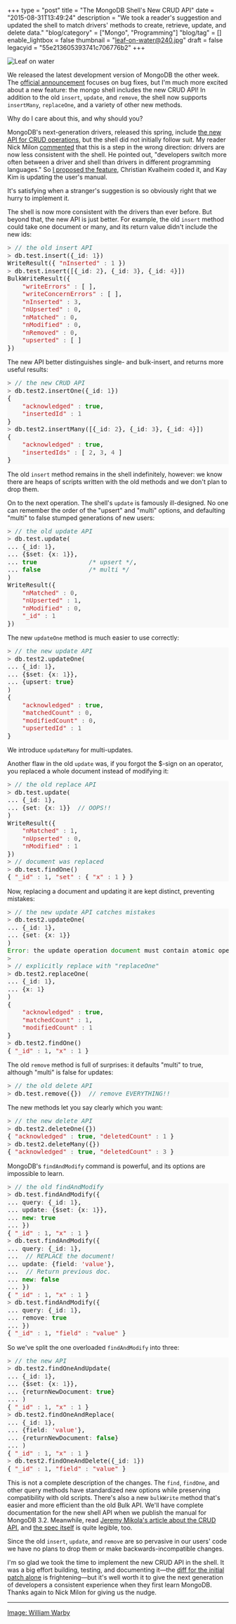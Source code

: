 +++
type = "post"
title = "The MongoDB Shell's New CRUD API"
date = "2015-08-31T13:49:24"
description = "We took a reader's suggestion and updated the shell to match drivers' methods to create, retrieve, update, and delete data."
"blog/category" = ["Mongo", "Programming"]
"blog/tag" = []
enable_lightbox = false
thumbnail = "leaf-on-water@240.jpg"
draft = false
legacyid = "55e213605393741c706776b2"
+++

<p><img style="display:block; margin-left:auto; margin-right:auto;" src="leaf-on-water.jpg" alt="Leaf on water" title="Leaf on water" /></p>
<p>We released the latest development version of MongoDB the other week. The <a href="http://blog.mongodb.org/post/127802855483/mongodb-317-is-released">official announcement</a> focuses on bug fixes, but I'm much more excited about a new feature: the mongo shell includes the new CRUD API! In addition to the old <code>insert</code>, <code>update</code>, and <code>remove</code>, the shell now supports <code>insertMany</code>, <code>replaceOne</code>, and a variety of other new methods.</p>
<p>Why do I care about this, and why should you?</p>
<p>MongoDB's next-generation drivers, released this spring, include <a href="https://www.mongodb.com/blog/post/consistent-crud-api-next-generation-mongodb-drivers">the new API for CRUD operations</a>, but the shell did not initially follow suit. My reader Nick Milon <a href="/blog/announcing-pymongo-3/#comment-1955330570">commented</a> that this is a step in the wrong direction: drivers are now less consistent with the shell. He pointed out, "developers switch more often between a driver and shell than drivers in different programming languages." So <a href="https://jira.mongodb.org/browse/SERVER-17953">I proposed the feature</a>, Christian Kvalheim coded it, and Kay Kim is updating the user's manual.</p>
<p>It's satisfying when a stranger's suggestion is so obviously right that we hurry to implement it.</p>
<p>The shell is now more consistent with the drivers than ever before. But beyond that, the new API is just better. For example, the old <code>insert</code> method could take one document or many, and its return value didn't include the new ids:</p>
<div class="codehilite" style="background: #f8f8f8"><pre style="line-height: 125%"><span style="color: #666666">&gt;</span> <span style="color: #408080; font-style: italic">// the old insert API</span>
<span style="color: #666666">&gt;</span> db.test.insert({_id<span style="color: #666666">:</span> <span style="color: #666666">1</span>})
WriteResult({ <span style="color: #BA2121">&quot;nInserted&quot;</span> <span style="color: #666666">:</span> <span style="color: #666666">1</span> })
<span style="color: #666666">&gt;</span> db.test.insert([{_id<span style="color: #666666">:</span> <span style="color: #666666">2</span>}, {_id<span style="color: #666666">:</span> <span style="color: #666666">3</span>}, {_id<span style="color: #666666">:</span> <span style="color: #666666">4</span>}])
BulkWriteResult({
    <span style="color: #BA2121">&quot;writeErrors&quot;</span> <span style="color: #666666">:</span> [ ],
    <span style="color: #BA2121">&quot;writeConcernErrors&quot;</span> <span style="color: #666666">:</span> [ ],
    <span style="color: #BA2121">&quot;nInserted&quot;</span> <span style="color: #666666">:</span> <span style="color: #666666">3</span>,
    <span style="color: #BA2121">&quot;nUpserted&quot;</span> <span style="color: #666666">:</span> <span style="color: #666666">0</span>,
    <span style="color: #BA2121">&quot;nMatched&quot;</span> <span style="color: #666666">:</span> <span style="color: #666666">0</span>,
    <span style="color: #BA2121">&quot;nModified&quot;</span> <span style="color: #666666">:</span> <span style="color: #666666">0</span>,
    <span style="color: #BA2121">&quot;nRemoved&quot;</span> <span style="color: #666666">:</span> <span style="color: #666666">0</span>,
    <span style="color: #BA2121">&quot;upserted&quot;</span> <span style="color: #666666">:</span> [ ]
})
</pre></div>


<p>The new API better distinguishes single- and bulk-insert, and returns more useful results:</p>
<div class="codehilite" style="background: #f8f8f8"><pre style="line-height: 125%"><span style="color: #666666">&gt;</span> <span style="color: #408080; font-style: italic">// the new CRUD API</span>
<span style="color: #666666">&gt;</span> db.test2.insertOne({_id<span style="color: #666666">:</span> <span style="color: #666666">1</span>})
{
    <span style="color: #BA2121">&quot;acknowledged&quot;</span> <span style="color: #666666">:</span> <span style="color: #008000; font-weight: bold">true</span>,
    <span style="color: #BA2121">&quot;insertedId&quot;</span> <span style="color: #666666">:</span> <span style="color: #666666">1</span>
}
<span style="color: #666666">&gt;</span> db.test2.insertMany([{_id<span style="color: #666666">:</span> <span style="color: #666666">2</span>}, {_id<span style="color: #666666">:</span> <span style="color: #666666">3</span>}, {_id<span style="color: #666666">:</span> <span style="color: #666666">4</span>}])
{ 
    <span style="color: #BA2121">&quot;acknowledged&quot;</span> <span style="color: #666666">:</span> <span style="color: #008000; font-weight: bold">true</span>,
    <span style="color: #BA2121">&quot;insertedIds&quot;</span> <span style="color: #666666">:</span> [ <span style="color: #666666">2</span>, <span style="color: #666666">3</span>, <span style="color: #666666">4</span> ]
}
</pre></div>


<p>The old <code>insert</code> method remains in the shell indefinitely, however: we know there are heaps of scripts written with the old methods and we don't plan to drop them.</p>
<p>On to the next operation. The shell's <code>update</code> is famously ill-designed. No one can remember the order of the "upsert" and "multi" options, and defaulting "multi" to false stumped generations of new users:</p>
<div class="codehilite" style="background: #f8f8f8"><pre style="line-height: 125%"><span style="color: #666666">&gt;</span> <span style="color: #408080; font-style: italic">// the old update API</span>
<span style="color: #666666">&gt;</span> db.test.update(
... {_id<span style="color: #666666">:</span> <span style="color: #666666">1</span>},
... {$set<span style="color: #666666">:</span> {x<span style="color: #666666">:</span> <span style="color: #666666">1</span>}},
... <span style="color: #008000; font-weight: bold">true</span>              <span style="color: #408080; font-style: italic">/* upsert */</span>,
... <span style="color: #008000; font-weight: bold">false</span>             <span style="color: #408080; font-style: italic">/* multi */</span>
)
WriteResult({
    <span style="color: #BA2121">&quot;nMatched&quot;</span> <span style="color: #666666">:</span> <span style="color: #666666">0</span>,
    <span style="color: #BA2121">&quot;nUpserted&quot;</span> <span style="color: #666666">:</span> <span style="color: #666666">1</span>,
    <span style="color: #BA2121">&quot;nModified&quot;</span> <span style="color: #666666">:</span> <span style="color: #666666">0</span>,
    <span style="color: #BA2121">&quot;_id&quot;</span> <span style="color: #666666">:</span> <span style="color: #666666">1</span>
})
</pre></div>


<p>The new <code>updateOne</code> method is much easier to use correctly:</p>
<div class="codehilite" style="background: #f8f8f8"><pre style="line-height: 125%"><span style="color: #666666">&gt;</span> <span style="color: #408080; font-style: italic">// the new update API</span>
<span style="color: #666666">&gt;</span> db.test2.updateOne(
... {_id<span style="color: #666666">:</span> <span style="color: #666666">1</span>},
... {$set<span style="color: #666666">:</span> {x<span style="color: #666666">:</span> <span style="color: #666666">1</span>}},
... {upsert<span style="color: #666666">:</span> <span style="color: #008000; font-weight: bold">true</span>}
)
{
    <span style="color: #BA2121">&quot;acknowledged&quot;</span> <span style="color: #666666">:</span> <span style="color: #008000; font-weight: bold">true</span>,
    <span style="color: #BA2121">&quot;matchedCount&quot;</span> <span style="color: #666666">:</span> <span style="color: #666666">0</span>,
    <span style="color: #BA2121">&quot;modifiedCount&quot;</span> <span style="color: #666666">:</span> <span style="color: #666666">0</span>,
    <span style="color: #BA2121">&quot;upsertedId&quot;</span> <span style="color: #666666">:</span> <span style="color: #666666">1</span>
}
</pre></div>


<p>We introduce <code>updateMany</code> for multi-updates.</p>
<p>Another flaw in the old <code>update</code> was, if you forgot the $-sign on an operator, you replaced a whole document instead of modifying it:</p>
<div class="codehilite" style="background: #f8f8f8"><pre style="line-height: 125%"><span style="color: #666666">&gt;</span> <span style="color: #408080; font-style: italic">// the old replace API</span>
<span style="color: #666666">&gt;</span> db.test.update(
... {_id<span style="color: #666666">:</span> <span style="color: #666666">1</span>},
... {set<span style="color: #666666">:</span> {x<span style="color: #666666">:</span> <span style="color: #666666">1</span>}}  <span style="color: #408080; font-style: italic">// OOPS!!</span>
)
WriteResult({
    <span style="color: #BA2121">&quot;nMatched&quot;</span> <span style="color: #666666">:</span> <span style="color: #666666">1</span>,
    <span style="color: #BA2121">&quot;nUpserted&quot;</span> <span style="color: #666666">:</span> <span style="color: #666666">0</span>,
    <span style="color: #BA2121">&quot;nModified&quot;</span> <span style="color: #666666">:</span> <span style="color: #666666">1</span>
})
<span style="color: #666666">&gt;</span> <span style="color: #408080; font-style: italic">// document was replaced</span>
<span style="color: #666666">&gt;</span> db.test.findOne()
{ <span style="color: #BA2121">&quot;_id&quot;</span> <span style="color: #666666">:</span> <span style="color: #666666">1</span>, <span style="color: #BA2121">&quot;set&quot;</span> <span style="color: #666666">:</span> { <span style="color: #BA2121">&quot;x&quot;</span> <span style="color: #666666">:</span> <span style="color: #666666">1</span> } }
</pre></div>


<p>Now, replacing a document and updating it are kept distinct, preventing mistakes:</p>
<div class="codehilite" style="background: #f8f8f8"><pre style="line-height: 125%"><span style="color: #666666">&gt;</span> <span style="color: #408080; font-style: italic">// the new update API catches mistakes</span>
<span style="color: #666666">&gt;</span> db.test2.updateOne(
... {_id<span style="color: #666666">:</span> <span style="color: #666666">1</span>},
... {set<span style="color: #666666">:</span> {x<span style="color: #666666">:</span> <span style="color: #666666">1</span>}}
)
<span style="color: #008000">Error</span><span style="color: #666666">:</span> the update operation <span style="color: #008000">document</span> must contain atomic operators
<span style="color: #666666">&gt;</span>
<span style="color: #666666">&gt;</span> <span style="color: #408080; font-style: italic">// explicitly replace with &quot;replaceOne&quot;</span>
<span style="color: #666666">&gt;</span> db.test2.replaceOne(
... {_id<span style="color: #666666">:</span> <span style="color: #666666">1</span>},
... {x<span style="color: #666666">:</span> <span style="color: #666666">1</span>}
)
{
    <span style="color: #BA2121">&quot;acknowledged&quot;</span> <span style="color: #666666">:</span> <span style="color: #008000; font-weight: bold">true</span>,
    <span style="color: #BA2121">&quot;matchedCount&quot;</span> <span style="color: #666666">:</span> <span style="color: #666666">1</span>,
    <span style="color: #BA2121">&quot;modifiedCount&quot;</span> <span style="color: #666666">:</span> <span style="color: #666666">1</span>
}
<span style="color: #666666">&gt;</span> db.test2.findOne()
{ <span style="color: #BA2121">&quot;_id&quot;</span> <span style="color: #666666">:</span> <span style="color: #666666">1</span>, <span style="color: #BA2121">&quot;x&quot;</span> <span style="color: #666666">:</span> <span style="color: #666666">1</span> }
</pre></div>


<p>The old <code>remove</code> method is full of surprises: it defaults "multi" to true, although "multi" is false for updates:</p>
<div class="codehilite" style="background: #f8f8f8"><pre style="line-height: 125%"><span style="color: #666666">&gt;</span> <span style="color: #408080; font-style: italic">// the old delete API</span>
<span style="color: #666666">&gt;</span> db.test.remove({})  <span style="color: #408080; font-style: italic">// remove EVERYTHING!!</span>
</pre></div>


<p>The new methods let you say clearly which you want:</p>
<div class="codehilite" style="background: #f8f8f8"><pre style="line-height: 125%"><span style="color: #666666">&gt;</span> <span style="color: #408080; font-style: italic">// the new delete API</span>
<span style="color: #666666">&gt;</span> db.test2.deleteOne({})
{ <span style="color: #BA2121">&quot;acknowledged&quot;</span> <span style="color: #666666">:</span> <span style="color: #008000; font-weight: bold">true</span>, <span style="color: #BA2121">&quot;deletedCount&quot;</span> <span style="color: #666666">:</span> <span style="color: #666666">1</span> }
<span style="color: #666666">&gt;</span> db.test2.deleteMany({})
{ <span style="color: #BA2121">&quot;acknowledged&quot;</span> <span style="color: #666666">:</span> <span style="color: #008000; font-weight: bold">true</span>, <span style="color: #BA2121">&quot;deletedCount&quot;</span> <span style="color: #666666">:</span> <span style="color: #666666">3</span> }
</pre></div>


<p>MongoDB's <code>findAndModify</code> command is powerful, and its options are impossible to learn.</p>
<div class="codehilite" style="background: #f8f8f8"><pre style="line-height: 125%"><span style="color: #666666">&gt;</span> <span style="color: #408080; font-style: italic">// the old findAndModify</span>
<span style="color: #666666">&gt;</span> db.test.findAndModify({
... query<span style="color: #666666">:</span> {_id<span style="color: #666666">:</span> <span style="color: #666666">1</span>},
... update<span style="color: #666666">:</span> {$set<span style="color: #666666">:</span> {x<span style="color: #666666">:</span> <span style="color: #666666">1</span>}},
... <span style="color: #008000; font-weight: bold">new</span><span style="color: #666666">:</span> <span style="color: #008000; font-weight: bold">true</span>
... })
{ <span style="color: #BA2121">&quot;_id&quot;</span> <span style="color: #666666">:</span> <span style="color: #666666">1</span>, <span style="color: #BA2121">&quot;x&quot;</span> <span style="color: #666666">:</span> <span style="color: #666666">1</span> }
<span style="color: #666666">&gt;</span> db.test.findAndModify({
... query<span style="color: #666666">:</span> {_id<span style="color: #666666">:</span> <span style="color: #666666">1</span>},
...  <span style="color: #408080; font-style: italic">// REPLACE the document!</span>
... update<span style="color: #666666">:</span> {field<span style="color: #666666">:</span> <span style="color: #BA2121">&#39;value&#39;</span>},
...  <span style="color: #408080; font-style: italic">// Return previous doc.</span>
... <span style="color: #008000; font-weight: bold">new</span><span style="color: #666666">:</span> <span style="color: #008000; font-weight: bold">false</span>
... })
{ <span style="color: #BA2121">&quot;_id&quot;</span> <span style="color: #666666">:</span> <span style="color: #666666">1</span>, <span style="color: #BA2121">&quot;x&quot;</span> <span style="color: #666666">:</span> <span style="color: #666666">1</span> }
<span style="color: #666666">&gt;</span> db.test.findAndModify({
... query<span style="color: #666666">:</span> {_id<span style="color: #666666">:</span> <span style="color: #666666">1</span>},
... remove<span style="color: #666666">:</span> <span style="color: #008000; font-weight: bold">true</span>
... })
{ <span style="color: #BA2121">&quot;_id&quot;</span> <span style="color: #666666">:</span> <span style="color: #666666">1</span>, <span style="color: #BA2121">&quot;field&quot;</span> <span style="color: #666666">:</span> <span style="color: #BA2121">&quot;value&quot;</span> }
</pre></div>


<p>So we've split the one overloaded <code>findAndModify</code> into three:</p>
<div class="codehilite" style="background: #f8f8f8"><pre style="line-height: 125%"><span style="color: #666666">&gt;</span> <span style="color: #408080; font-style: italic">// the new API</span>
<span style="color: #666666">&gt;</span> db.test2.findOneAndUpdate(
... {_id<span style="color: #666666">:</span> <span style="color: #666666">1</span>},
... {$set<span style="color: #666666">:</span> {x<span style="color: #666666">:</span> <span style="color: #666666">1</span>}},
... {returnNewDocument<span style="color: #666666">:</span> <span style="color: #008000; font-weight: bold">true</span>}
... )
{ <span style="color: #BA2121">&quot;_id&quot;</span> <span style="color: #666666">:</span> <span style="color: #666666">1</span>, <span style="color: #BA2121">&quot;x&quot;</span> <span style="color: #666666">:</span> <span style="color: #666666">1</span> }
<span style="color: #666666">&gt;</span> db.test2.findOneAndReplace(
... {_id<span style="color: #666666">:</span> <span style="color: #666666">1</span>},
... {field<span style="color: #666666">:</span> <span style="color: #BA2121">&#39;value&#39;</span>},
... {returnNewDocument<span style="color: #666666">:</span> <span style="color: #008000; font-weight: bold">false</span>}
... )
{ <span style="color: #BA2121">&quot;_id&quot;</span> <span style="color: #666666">:</span> <span style="color: #666666">1</span>, <span style="color: #BA2121">&quot;x&quot;</span> <span style="color: #666666">:</span> <span style="color: #666666">1</span> }
<span style="color: #666666">&gt;</span> db.test2.findOneAndDelete({_id<span style="color: #666666">:</span> <span style="color: #666666">1</span>})
{ <span style="color: #BA2121">&quot;_id&quot;</span> <span style="color: #666666">:</span> <span style="color: #666666">1</span>, <span style="color: #BA2121">&quot;field&quot;</span> <span style="color: #666666">:</span> <span style="color: #BA2121">&quot;value&quot;</span> }
</pre></div>


<p>This is not a complete description of the changes. The <code>find</code>, <code>findOne</code>, and other query methods have standardized new options while preserving compatibility with old scripts. There's also a new <code>bulkWrite</code> method that's easier and more efficient than the old Bulk API. We'll have complete documentation for the new shell API when we publish the manual for MongoDB 3.2. Meanwhile, read <a href="https://www.mongodb.com/blog/post/consistent-crud-api-next-generation-mongodb-drivers">Jeremy Mikola's article about the CRUD API</a>, and <a href="https://github.com/mongodb/specifications/blob/master/source/crud/crud.rst">the spec itself</a> is quite legible, too.</p>
<p>Since the old <code>insert</code>, <code>update</code>, and <code>remove</code> are so pervasive in our users' code we have no plans to drop them or make backwards-incompatible changes.</p>
<p>I'm so glad we took the time to implement the new CRUD API in the shell. It was a big effort building, testing, and documenting it&mdash;the <a href="https://github.com/mongodb/mongo/commit/8c8da71903a3325d4df19faaf2745f23bfbe7302">diff for the initial patch alone</a> is frightening&mdash;but it's well worth it to give the next generation of developers a consistent experience when they first learn MongoDB. Thanks again to Nick Milon for giving us the nudge.</p>
<hr />
<p><span style="color:gray"><a href="https://www.flickr.com/photos/wwarby/11567626776">Image: William Warby</a></span></p>
    